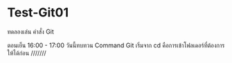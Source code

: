 # Test-Git01
ทดลองเล่น คำสั่ง Git

ตอนเย็น 16:00 - 17:00
วันนี้ทบทวน Command Git
เริ่มจาก cd คือการเข้าโฟลเดอร์ที่ต้องการให้ได้ก่อน
///////